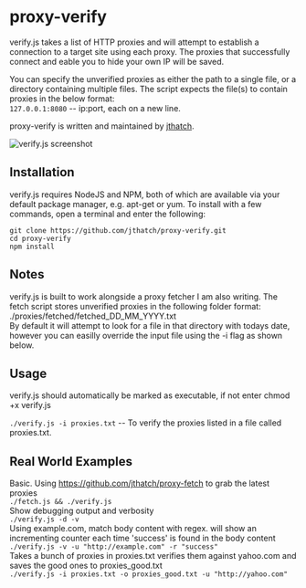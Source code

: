 proxy-verify
================

verify.js takes a list of HTTP proxies and will attempt to establish a connection to a target site using each proxy. The proxies that successfully connect and eable you to hide your own IP will be saved.

You can specify the unverified proxies as either the path to a single file, or a directory containing multiple files. The script expects the file(s) to contain proxies in the below format:  
`127.0.0.1:8080` -- ip:port, each on a new line.

proxy-verify is written and maintained by [jthatch](https://github.com/jthatch).

![verify.js screenshot](http://wireside.co.uk/verify-screenshot.png)

## Installation
verify.js requires NodeJS and NPM, both of which are available via your default package manager, e.g. apt-get or yum. To install with a few commands, open a terminal and enter the following:
```
git clone https://github.com/jthatch/proxy-verify.git  
cd proxy-verify
npm install
```

## Notes
verify.js is built to work alongside a proxy fetcher I am also writing. The fetch script stores unverified proxies in the following folder format: ./proxies/fetched/fetched_DD_MM_YYYY.txt  
By default it will attempt to look for a file in that directory with todays date, however you can easilly override the input file using the -i flag as shown below.

## Usage
verify.js should automatically be marked as executable, if not enter chmod +x verify.js

`./verify.js -i proxies.txt`
-- To verify the proxies listed in a file called proxies.txt.


## Real World Examples
Basic. Using https://github.com/jthatch/proxy-fetch to grab the latest proxies  
`./fetch.js && ./verify.js`  
Show debugging output and verbosity  
`./verify.js -d -v`  
Using example.com, match body content with regex. will show an incrementing counter each time 'success' is found in the body content   
`./verify.js -v -u "http://example.com" -r "success"`  
Takes a bunch of proxies in proxies.txt verifies them against yahoo.com and saves the good ones to  proxies_good.txt  
`./verify.js -i proxies.txt -o proxies_good.txt -u "http://yahoo.com"`  

